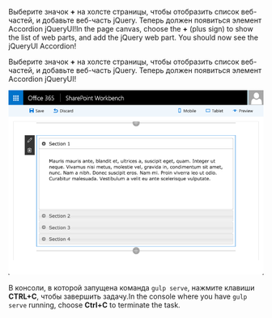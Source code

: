<span data-ttu-id="7e5f0-p113">Выберите значок **+** на холсте страницы, чтобы отобразить список веб-частей, и добавьте веб-часть jQuery. Теперь должен появиться элемент Accordion jQueryUI!</span><span class="sxs-lookup"><span data-stu-id="7e5f0-p113">In the page canvas, choose the **+** (plus sign) to show the list of web parts, and add the jQuery web part. You should now see the jQueryUI Accordion!</span></span>

Выберите значок **+** на холсте страницы, чтобы отобразить список веб-частей, и добавьте веб-часть jQuery. Теперь должен появиться элемент Accordion jQueryUI!

![Снимок экрана: веб-часть, включающая элемент Accordion jQuery](../../../../images/jquery-accordion-wb.png)

<span data-ttu-id="7e5f0-191">В консоли, в которой запущена команда `gulp serve`, нажмите клавиши **CTRL+C**, чтобы завершить задачу.</span><span class="sxs-lookup"><span data-stu-id="7e5f0-191">In the console where you have `gulp serve` running, choose **Ctrl+C** to terminate the task.</span></span>
